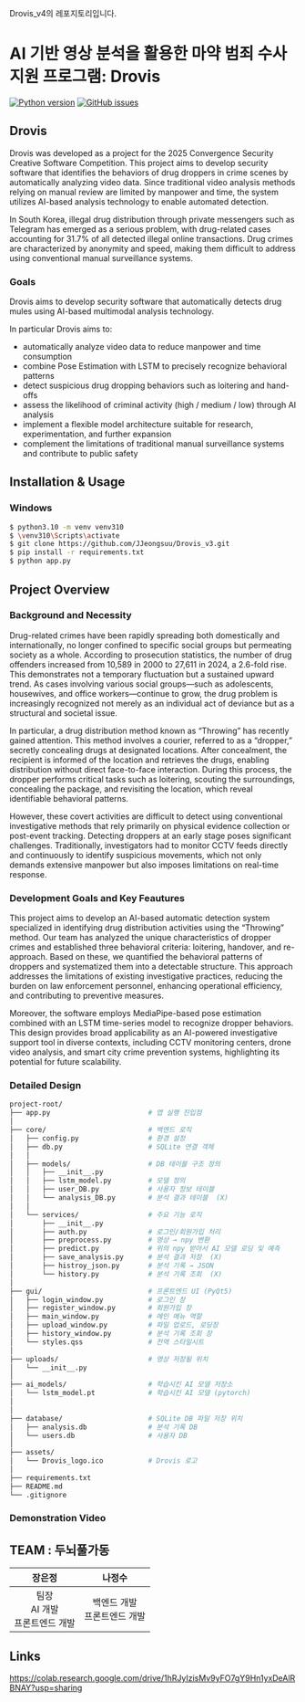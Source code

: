 Drovis_v4의 레포지토리입니다.

# AI 기반 영상 분석을 활용한 마약 범죄 수사 지원 프로그램: Drovis

[![Python version](https://img.shields.io/badge/python-3.10-blue.svg)]()
[![GitHub issues](https://img.shields.io/github/issues/JJeongsuu/Drovis_v3)](https://github.com/JJeongsuu/Drovis_v3/issues)

## Drovis

Drovis was developed as a project for the 2025 Convergence Security Creative Software Competition.
This project aims to develop security software that identifies the behaviors of drug droppers in crime scenes by automatically analyzing video data.
Since traditional video analysis methods relying on manual review are limited by manpower and time, the system utilizes AI-based analysis technology to enable automated detection.

In South Korea, illegal drug distribution through private messengers such as Telegram has emerged as a serious problem, with drug-related cases accounting for 31.7% of all detected illegal online transactions.
Drug crimes are characterized by anonymity and speed, making them difficult to address using conventional manual surveillance systems.

### Goals

Drovis aims to develop security software that automatically detects drug mules using AI-based multimodal analysis technology.

In particular Drovis aims to:

- automatically analyze video data to reduce manpower and time consumption
- combine Pose Estimation with LSTM to precisely recognize behavioral patterns
- detect suspicious drug dropping behaviors such as loitering and hand-offs
- assess the likelihood of criminal activity (high / medium / low) through AI analysis
- implement a flexible model architecture suitable for research, experimentation, and further expansion
- complement the limitations of traditional manual surveillance systems and contribute to public safety


## Installation & Usage

### Windows 
```sh
$ python3.10 -m venv venv310
$ \venv310\Scripts\activate
$ git clone https://github.com/JJeongsuu/Drovis_v3.git
$ pip install -r requirements.txt
$ python app.py
```

## Project Overview

### Background and Necessity

Drug-related crimes have been rapidly spreading both domestically and internationally, no longer confined to specific social groups but permeating society as a whole. According to prosecution statistics, the number of drug offenders increased from 10,589 in 2000 to 27,611 in 2024, a 2.6-fold rise. This demonstrates not a temporary fluctuation but a sustained upward trend. As cases involving various social groups—such as adolescents, housewives, and office workers—continue to grow, the drug problem is increasingly recognized not merely as an individual act of deviance but as a structural and societal issue.

In particular, a drug distribution method known as “Throwing” has recently gained attention. This method involves a courier, referred to as a “dropper,” secretly concealing drugs at designated locations. After concealment, the recipient is informed of the location and retrieves the drugs, enabling distribution without direct face-to-face interaction. During this process, the dropper performs critical tasks such as loitering, scouting the surroundings, concealing the package, and revisiting the location, which reveal identifiable behavioral patterns.

However, these covert activities are difficult to detect using conventional investigative methods that rely primarily on physical evidence collection or post-event tracking. Detecting droppers at an early stage poses significant challenges. Traditionally, investigators had to monitor CCTV feeds directly and continuously to identify suspicious movements, which not only demands extensive manpower but also imposes limitations on real-time response.

### Development Goals and Key Feautures

This project aims to develop an AI-based automatic detection system specialized in identifying drug distribution activities using the “Throwing” method. Our team has analyzed the unique characteristics of dropper crimes and established three behavioral criteria: loitering, handover, and re-approach. Based on these, we quantified the behavioral patterns of droppers and systematized them into a detectable structure. This approach addresses the limitations of existing investigative practices, reducing the burden on law enforcement personnel, enhancing operational efficiency, and contributing to preventive measures.

Moreover, the software employs MediaPipe-based pose estimation combined with an LSTM time-series model to recognize dropper behaviors. This design provides broad applicability as an AI-powered investigative support tool in diverse contexts, including CCTV monitoring centers, drone video analysis, and smart city crime prevention systems, highlighting its potential for future scalability.

### Detailed Design
```sh
project-root/
├── app.py                        # 앱 실행 진입점 
│
├── core/                         # 백엔드 로직
│   ├── config.py                 # 환경 설정
│   ├── db.py                     # SQLite 연결 객체
│   │
│   ├── models/                   # DB 테이블 구조 정의
│   │   ├── __init__.py
│   │   ├── lstm_model.py         # 모델 정의
│   │   ├── user_DB.py            # 사용자 정보 테이블
│   │   └── analysis_DB.py        # 분석 결과 테이블  (X)
│   │
│   └── services/                 # 주요 기능 로직
│       ├── __init__.py
│       ├── auth.py               # 로그인/회원가입 처리
│       ├── preprocess.py         # 영상 → npy 변환 
│       ├── predict.py            # 위의 npy 받아서 AI 모델 로딩 및 예측
│       ├── save_analysis.py      # 분석 결과 저장  (X)
│       ├── histroy_json.py       # 분석 기록 → JSON 
│       └── history.py            # 분석 기록 조회  (X)
│
├── gui/                          # 프론트엔드 UI (PyQt5)
│   ├── login_window.py           # 로그인 창
│   ├── register_window.py        # 회원가입 창
│   ├── main_window.py            # 메인 메뉴 역할
│   ├── upload_window.py          # 파일 업로드, 로딩창
│   ├── history_window.py         # 분석 기록 조회 창
│   └── styles.qss                # 전역 스타일시트 
│
├── uploads/                      # 영상 저장될 위치
│   └── __init__.py
│
├── ai_models/                    # 학습시킨 AI 모델 저장소
│   └── lstm_model.pt             # 학습시킨 AI 모델 (pytorch)
│   
│
├── database/                     # SQLite DB 파일 저장 위치
│   ├── analysis.db               # 분석 기록 DB
│   └── users.db                  # 사용자 DB
│
├── assets/                       
│   └── Drovis_logo.ico           # Drovis 로고
│
├── requirements.txt              
├── README.md                     
└── .gitignore                                                       
```

### Demonstration Video


## TEAM : 두뇌풀가동

| 장은정 | 나정수 | 
|:-------:|:-------:|
| 팀장 <br/> AI 개발 <br/>프론트엔드 개발 | 백엔드 개발 <br/> 프론트엔드 개발 |

## Links

https://colab.research.google.com/drive/1hRJyIzisMv9yFO7gY9Hn1yxDeAlRBNAY?usp=sharing
